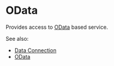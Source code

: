 <!-- TITLE: OData -->
<!-- SUBTITLE: -->

# OData

Provides access to [OData](https://www.odata.org/) based service. 

See also:

  * [Data Connection](data-connection.md)
  * [OData](https://www.odata.org/)
